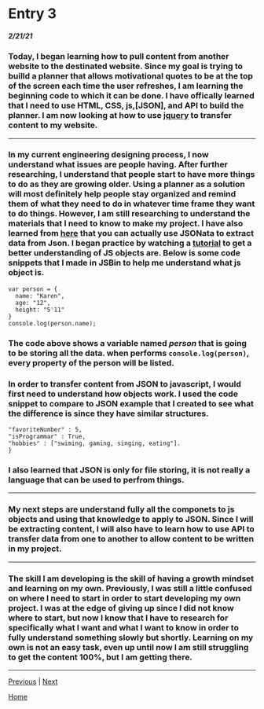 # Entry 3
##### 2/21/21

### Today, I began learning how to pull content from another website to the destinated website. Since my goal is trying to builld a planner that allows motivational quotes to be at the top of the screen each time the user refreshes, I am learning the beginning code to which it can be done. I have offically learned that I need to use HTML, CSS, js,[JSON], and API to build the planner. I am now looking at how to use [jquery](https://regroove.ca/archive/2013/03/21/how-to-pull-content-via-jquery-from-another-web-site-cross-domain-and-do-it-in-sharepoint-too/) to transfer content to my website. <br>
---
### In my current engineering designing process, I now understand what issues are people having. After further researching, I understand that people start to have more things to do as they are growing older. Using a planner as a solution will most definitely help people stay organized and remind them of what they need to do in whatever time frame they want to do things. However, I am still researching to understand the materials that I need to know to make my project. I have also learned from [here](http://www.steves-internet-guide.com/json-for-beginners/) that you can actually use JSONata to extract data from Json. I began practice by watching a [tutorial](https://www.youtube.com/watch?v=4uVwGw317QM) to get a better understanding of JS objects are. Below is some code snippets that I made in JSBin to help me understand what js object is. 

```
var person = {
  name: "Karen", 
  age: "12",
  height: "5'11"
}
console.log(person.name);
```
### The code above shows a variable named _person_ that is going to be storing all the data. when performs `console.log(person)`, every property of the person will be listed.   

### In order to transfer content from JSON to javascript, I would first need to understand how objects work. I used the code snippet to compare to JSON example that I created to see what the difference is since they have similar structures. <br>

```user.json{ "name" : "Kyle",
"favoriteNumber" : 5,
"isProgrammar" : True,
"hobbies" : ["swiming, gaming, singing, eating"].
}
```
### I also learned that JSON is only for file storing, it is not really a language that can be used to perfrom things. <br>
---
### My next steps are understand fully all the componets to js objects and using that knowledge to apply to JSON. Since I will be extracting content, I will also have to learn how to use API to transfer data from one to another to allow content to be written in my project. 
---

### The skill I am developing is the skill of having a growth mindset and learning on my own. Previously, I was still a little confused on where I need to start in order to start developing my own project. I was at the edge of giving up since I did not know where to start, but now I know that I have to research for specifically what I want and what I want to know in order to fully understand something slowly but shortly. Learning on my own is not an easy task, even up until now I am still struggling to get the content 100%, but I am getting there. 

---




[Previous](entry02.md) | [Next](entry04.md)

[Home](../README.md)